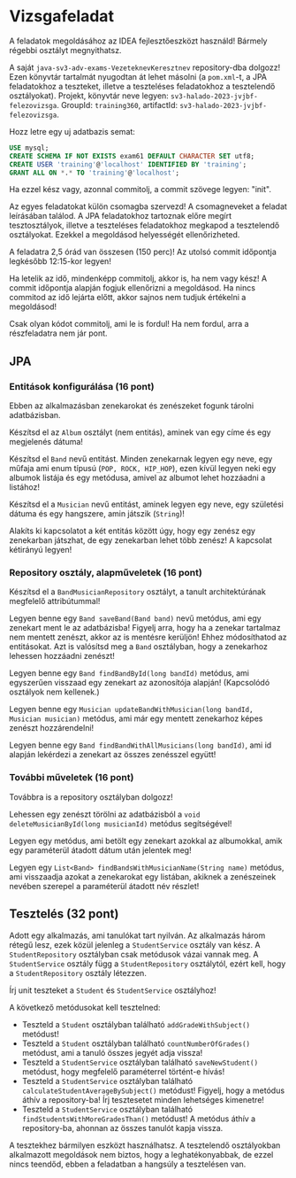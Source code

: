 # Vizsgafeladat

A feladatok megoldásához az IDEA fejlesztőeszközt használd! Bármely régebbi osztályt megnyithatsz.

A saját `java-sv3-adv-exams-VezeteknevKeresztnev` repository-dba dolgozz! 
Ezen könyvtár tartalmát nyugodtan át lehet másolni (a `pom.xml`-t, a JPA feladatokhoz a teszteket, 
illetve a teszteléses feladatokhoz a tesztelendő osztályokat). Projekt, könyvtár 
neve legyen: `sv3-halado-2023-jvjbf-felezovizsga`. GroupId: `training360`, artifactId: `sv3-halado-2023-jvjbf-felezovizsga`.

Hozz letre egy uj adatbazis semat:
```SQL
USE mysql;
CREATE SCHEMA IF NOT EXISTS exam61 DEFAULT CHARACTER SET utf8;
CREATE USER 'training'@'localhost' IDENTIFIED BY 'training';
GRANT ALL ON *.* TO 'training'@'localhost';
```

Ha ezzel kész vagy, azonnal commitolj, a commit szövege legyen: "init".

Az egyes feladatokat külön csomagba szervezd! A csomagneveket a feladat leírásában találod. A JPA feladatokhoz 
tartoznak előre megírt tesztosztályok, illetve a teszteléses feladatokhoz megkapod a tesztelendő osztályokat. 
Ezekkel a megoldásod helyességét ellenőrizheted.

A feladatra 2,5 órád van összesen (150 perc)! Az utolsó commit időpontja legkésőbb 12:15-kor legyen!

Ha letelik az idő, mindenképp commitolj, akkor is, ha nem vagy kész! A commit időpontja alapján fogjuk
ellenőrizni a megoldásod. Ha nincs commitod az idő lejárta előtt, akkor sajnos nem tudjuk értékelni a megoldásod!

Csak olyan kódot commitolj, ami le is fordul! Ha nem fordul, arra a részfeladatra nem jár pont.


## JPA

### Entitások konfigurálása (16 pont)

Ebben az alkalmazásban zenekarokat és zenészeket fogunk tárolni adatbázisban.  

Készítsd el az `Album` osztályt (nem entitás), aminek van egy címe és egy megjelenés dátuma!   

Készítsd el `Band` nevű entitást. Minden zenekarnak legyen egy neve, egy műfaja
ami enum típusú (`POP, ROCK, HIP_HOP`), ezen kívül legyen neki egy albumok listája és egy 
metódusa, amivel az albumot lehet hozzáadni a listához!  

Készítsd el a `Musician` nevű entitást, aminek legyen egy neve, egy születési dátuma és
egy hangszere, amin játszik (`String`)!  

Alakíts ki kapcsolatot a két entitás között úgy, hogy egy zenész egy zenekarban játszhat,
de egy zenekarban lehet több zenész! A kapcsolat kétirányú legyen! 


### Repository osztály, alapműveletek (16 pont)

Készítsd el a `BandMusicianRepository` osztályt, a tanult architektúrának megfelelő attribútummal!  

Legyen benne egy `Band saveBand(Band band)` nevű metódus, ami egy zenekart ment le
az adatbázisba! Figyelj arra, hogy ha a zenekar tartalmaz nem mentett zenészt, akkor az is mentésre kerüljön!
Ehhez módosíthatod az entitásokat. Azt is valósítsd meg a `Band` osztályban, hogy a zenekarhoz lehessen hozzáadni zenészt!

Legyen benne egy `Band findBandById(long bandId)` metódus, ami egyszerűen visszaad
egy zenekart az azonosítója alapján! (Kapcsolódó osztályok nem kellenek.)

Legyen benne egy `Musician updateBandWithMusician(long bandId, Musician musician)` metódus, ami már egy mentett zenekarhoz 
képes zenészt hozzárendelni! 

Legyen benne egy `Band findBandWithAllMusicians(long bandId)`, ami id alapján lekérdezi a zenekart az összes zenésszel együtt! 


### További műveletek (16 pont)

Továbbra is a repository osztályban dolgozz!   

Lehessen egy zenészt törölni az adatbázisból a `void deleteMusicianById(long musicianId)` metódus segítségével! 

Legyen egy metódus, ami betölt egy zenekart azokkal az albumokkal, amik egy paraméterül átadott dátum után jelentek meg! 

Legyen egy `List<Band> findBandsWithMusicianName(String name)` metódus, ami visszaadja
azokat a zenekarokat egy listában, akiknek a zenészeinek nevében szerepel a paraméterül átadott név részlet! 


## Tesztelés (32 pont)

Adott egy alkalmazás, ami tanulókat tart nyilván. Az alkalmazás három rétegű lesz, ezek közül jelenleg
a `StudentService` osztály van kész. A `StudentRepository` osztályban csak metódusok vázai vannak meg. 
A `StudentService` osztály függ a `StudentRepository` osztálytól, ezért kell, hogy a `StudentRepository` 
osztály létezzen.

Írj unit teszteket a `Student` és `StudentService` osztályhoz! 

A következő metódusokat kell tesztelned:

- Teszteld a `Student` osztályban található `addGradeWithSubject()` metódust!
- Teszteld a `Student` osztályban található `countNumberOfGrades()` metódust, ami a tanuló összes jegyét adja vissza! 
- Teszteld a `StudentService` osztályban található `saveNewStudent()` metódust, hogy megfelelő paraméterrel történt-e hívás!
- Teszteld a `StudentService` osztályban található `calculateStudentAverageBySubject()` metódust! 
  Figyelj, hogy a metódus áthív a repository-ba! Írj tesztesetet minden lehetséges kimenetre!
- Teszteld a `StudentService` osztályban található `findStudentsWithMoreGradesThan()` metódust! 
  A metódus áthív a repository-ba, ahonnan az összes tanulót kapja vissza. 

A tesztekhez bármilyen eszközt használhatsz. A tesztelendő osztályokban alkalmazott megoldások nem biztos, 
hogy a leghatékonyabbak, de ezzel nincs teendőd, ebben a feladatban a hangsúly a tesztelésen van. 

